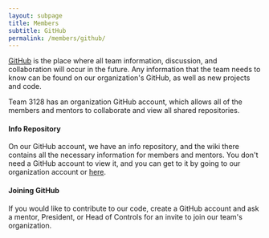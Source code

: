 ```yaml
---
layout: subpage
title: Members
subtitle: GitHub
permalink: /members/github/
---
```


[GitHub](http://github.com) is the place where all team information, discussion, and collaboration will occur in the future. Any information that the team needs to know can be found on our organization's GitHub, as well as new projects and code.

Team 3128 has an organization GitHub account, which allows all of the members and mentors to collaborate and view all shared repositories.

#### Info Repository
On our GitHub account, we have an info repository, and the wiki there contains all the necessary information for members and mentors. You don't need a GitHub account to view it, and you can get to it by going to our organization account or [here](https://github.com/Team3128/info/wiki).

#### Joining GitHub
If you would like to contribute to our code, create a GitHub account and ask a mentor, President, or Head of Controls for an invite to join our team's organization.
